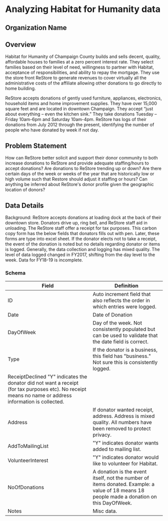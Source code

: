 # Analyzing Habitat for Humanity data

## Organization Name
 
## Overview
Habitat for Humanity of Champaign County builds and sells decent, quality, affordable houses to families at a zero percent interest rate.  They select families based on their level of need, willingness to partner with Habitat, acceptance of responsibilities, and ability to repay the mortgage.  They use the store front ReStore to generate revenues to cover virtually all the administrative costs of the affiliate allowing other donations to go directly to home building.

ReStore accepts donations of gently used furniture, appliances, electronics, household items and home improvement supplies.  They have over 15,000 square feet and are located in downtown Champaign.  They accept “just about everything – even the kitchen sink.”  They take donations Tuesday – Friday 10am-6pm and Saturday 10am-4pm.  ReStore has logs of their donations from July 2012 through the present, identifying the number of people who have donated by week if not day.

## Problem Statement
How can ReStore better solicit and support their donor community to both increase donations to ReStore and provide adequate staffing/hours to accept donations?  Are donations to ReStore trending up or down?  Are there certain days of the week or weeks of the year that are historically low or high volume such that Restore should adjust it staffing or hours?  Can anything be inferred about ReStore's donor profile given the geographic location of donors?  

## Data Details
Background:  ReStore accepts donations at loading dock at the back of their downtown store.  Donators drive up, ring bell, and ReStore staff aid in unloading.  The ReStore staff offer a receipt for tax purposes.  This carbon copy form has the below fields that donators fills out with pen.  Later, these forms are type into excel sheet.  If the donator elects not to take a receipt, the event of the donation is noted but no details regarding donator or items is logged.  Generally, the data collection and logging has mixed quality.  The level of data logged changed in FY2017, shifting from the day level to the week.  Data for FY18-19 is incomplete.

### Schema
| Field | Definition |
| ----- | ---------- |
| ID | Auto increment field that also reflects the order in which entries were logged. |
| Date | Date of Donation
| DayOfWeek | Day of the week.  Not consistently populated but can be used to validate that the date field is correct. |
| Type | If the donator is a business, this field has "business."  Not sure this is consistently logged. |
| ReceiptDeclined "Y" indicates the donator did not want a receipt (for tax purposes etc).  No receipt means no name or address information is collected. |
| Address | If donator wanted receipt, address.  Address is mixed quality.  All numbers have been removed to protect privacy. |
| AddToMailingList | "Y" indicates donator wants added to mailing list. |
| VolunteerInterest | "Y" indicates donator would like to volunteer for Habitat. |
| NoOfDonations | A donation is the event itself, not the number of items donated.  Example:  a value of 18 means 18 people made a donation on this DayOfWeek. |
| Notes | Misc data. |
